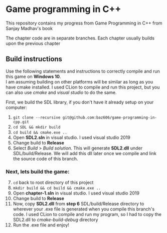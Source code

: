 # Game programming in C++
This repository contains my progress from Game Programming in C++ from Sanjay Madhav's book

The chapter code are in separate branches. Each chapter usually builds upon the previous chapter

## Build instructions
Use the following statements and instructions to correctly compile and run this game on **Windows 10**.</br> I am
assuming building on other platforms will be similar as long as you have cmake installed. I used CLion to compile and 
run this project, but you can also use _cmake_ and _visual studio_ to do the same.</br>

First, we build the SDL library, if you don't have it already setup on your computer:
1) `git clone --recursive git@github.com:baz606/game-programming-in-cpp.git`
2) `cd SDL && mkdir build`
3) `cd build && cmake.exe ..`
4) Open **SDL2.sln** in visual studio. I used visual studio 2019
5) Change build to **Release**
6) Select _Build_ > _Build solution_. This will generate **SDL2.dll** under SDL/build/Release. We will add
   this dll later once we compile and link the source code of this branch.

### Next, lets build the game:
7) `cd` back to root directory of this project
8) `mkdir build && cd build && cmake.exe ..`
9) Open **chapter-1.sln** in visual studio. I used visual studio 2019
10) Change build to **Release**
11) Now, copy **SDL2.dll** from **step 6** SDL/build/Release directory to wherever your .exe file is generated when you 
    compile this branch's code. I used CLion to compile and run my program, so I had to copy the SDL2.dll to
    _cmake-build-debug_ directory
12) Run the .exe file and enjoy!
